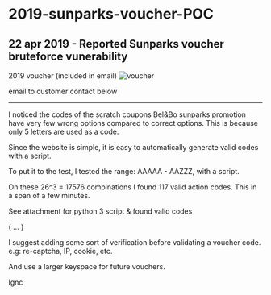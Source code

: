 # 2019-sunparks-voucher-POC
## 22 apr 2019 - Reported Sunparks voucher bruteforce vunerability

2019 voucher (included in email)
![voucher](https://github.com/user-attachments/assets/e0963691-d55d-4d89-b27e-13d80061cc54)


email to customer contact below

---

I noticed the codes of the scratch coupons Bel&Bo sunparks promotion have very few wrong options compared to correct options. This is because only 5 letters are used as a code.

Since the website is simple, it is easy to automatically generate valid codes with a script.

To put it to the test, I tested the range: AAAAA - AAZZZ, with a script.

On these 26^3 = 17576 combinations I found 117 valid action codes. This in a span of a few minutes.
 
See attachment for python 3 script & found valid codes

( ... )

I suggest adding some sort of verification before validating a voucher code. e.g: re-captcha, IP, cookie, etc.

And use a larger keyspace for future vouchers.

Ignc

